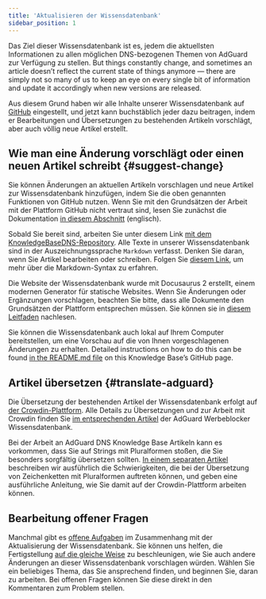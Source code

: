 ```yaml
---
title: 'Aktualisieren der Wissensdatenbank'
sidebar_position: 1
---
```


Das Ziel dieser Wissensdatenbank ist es, jedem die aktuellsten Informationen zu allen möglichen DNS-bezogenen Themen von AdGuard zur Verfügung zu stellen. But things constantly change, and sometimes an article doesn’t reflect the current state of things anymore — there are simply not so many of us to keep an eye on every single bit of information and update it accordingly when new versions are released.

Aus diesem Grund haben wir alle Inhalte unserer Wissensdatenbank auf [GitHub](https://github.com/AdguardTeam/KnowledgeBaseDNS) eingestellt, und jetzt kann buchstäblich jeder dazu beitragen, indem er Bearbeitungen und Übersetzungen zu bestehenden Artikeln vorschlägt, aber auch völlig neue Artikel erstellt.

## Wie man eine Änderung vorschlägt oder einen neuen Artikel schreibt {#suggest-change}

Sie können Änderungen an aktuellen Artikeln vorschlagen und neue Artikel zur Wissensdatenbank hinzufügen, indem Sie die oben genannten Funktionen von GitHub nutzen. Wenn Sie mit den Grundsätzen der Arbeit mit der Plattform GitHub nicht vertraut sind, lesen Sie zunächst die Dokumentation [in diesem Abschnitt](https://docs.github.com/en) (englisch).

Sobald Sie bereit sind, arbeiten Sie unter diesem Link [mit dem KnowledgeBaseDNS-Repository](https://github.com/AdguardTeam/KnowledgeBaseDNS). Alle Texte in unserer Wissensdatenbank sind in der Auszeichnungssprache `Markdown` verfasst. Denken Sie daran, wenn Sie Artikel bearbeiten oder schreiben. Folgen Sie [diesem Link](https://docs.github.com/en/get-started/writing-on-github/getting-started-with-writing-and-formatting-on-github/basic-writing-and-formatting-syntax), um mehr über die Markdown-Syntax zu erfahren.

Die Website der Wissensdatenbank wurde mit Docusaurus 2 erstellt, einem modernen Generator für statische Websites. Wenn Sie Änderungen oder Ergänzungen vorschlagen, beachten Sie bitte, dass alle Dokumente den Grundsätzen der Plattform entsprechen müssen. Sie können sie in [diesem Leitfaden](https://docusaurus.io/docs/category/guides) nachlesen.

Sie können die Wissensdatenbank auch lokal auf Ihrem Computer bereitstellen, um eine Vorschau auf die von Ihnen vorgeschlagenen Änderungen zu erhalten. Detailed instructions on how to do this can be found [in the README.md file](https://github.com/AdguardTeam/KnowledgeBaseDNS/blob/master/README.md) on this Knowledge Base’s GitHub page.

## Artikel übersetzen {#translate-adguard}

Die Übersetzung der bestehenden Artikel der Wissensdatenbank erfolgt auf [der Crowdin-Plattform](https://crowdin.com/project/adguard-knowledge-bases). Alle Details zu Übersetzungen und zur Arbeit mit Crowdin finden Sie [im entsprechenden Artikel](https://adguard.com/kb/miscellaneous/contribute/translate/plural-forms/) der AdGuard Werbeblocker Wissensdatenbank.

Bei der Arbeit an AdGuard DNS Knowledge Base Artikeln kann es vorkommen, dass Sie auf Strings mit Pluralformen stoßen, die Sie besonders sorgfältig übersetzen sollten. [In einem separaten Artikel](https://adguard.com/kb/miscellaneous/contribute/translate/plural-forms/) beschreiben wir ausführlich die Schwierigkeiten, die bei der Übersetzung von Zeichenketten mit Pluralformen auftreten können, und geben eine ausführliche Anleitung, wie Sie damit auf der Crowdin-Plattform arbeiten können.

## Bearbeitung offener Fragen

Manchmal gibt es [offene Aufgaben](https://github.com/AdguardTeam/KnowledgeBaseDNS/issues/) im Zusammenhang mit der Aktualisierung der Wissensdatenbank. Sie können uns helfen, die Fertigstellung [auf die gleiche Weise](#suggest-change) zu beschleunigen, wie Sie auch andere Änderungen an dieser Wissensdatenbank vorschlagen würden. Wählen Sie ein beliebiges Thema, das Sie ansprechend finden, und beginnen Sie, daran zu arbeiten. Bei offenen Fragen können Sie diese direkt in den Kommentaren zum Problem stellen.
